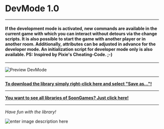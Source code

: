 # DevMode 1.0
---
#### If the development mode is activated, new commands are available in the current game with which you can interact without detours via the change scripts. It is also possible to start the game with another player or in another room. Additionally, attributes can be adjusted in advance for the developer mode. An initialization script for developer mode only is also available. PS: Inspired by Pixie's Cheating-Code. ;-)
---

![Preview DevMode](https://raw.githubusercontent.com/SoonGames/quest_libraries/master/DevMode/readme/DevMode.gif)

---
**[To download the library simply right-click here and select "Save as..."!](https://github.com/SoonGames/quest_libraries/raw/master/DevMode/DevMode.aslx)**

---
**[You want to see all libraries of SoonGames? Just click here!](https://github.com/SoonGames/quest_libraries)**

---

*Have fun with the library!*

![enter image description here](https://raw.githubusercontent.com/SoonGames/quest_libraries/master/soongames.png)